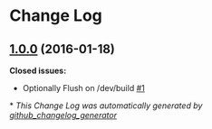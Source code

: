 # Change Log

## [1.0.0](https://github.com/gordonbanderson/weboftalent-cachekey-helper/tree/1.0.0) (2016-01-18)
**Closed issues:**

- Optionally Flush on /dev/build [\#1](https://github.com/gordonbanderson/weboftalent-cachekey-helper/issues/1)



\* *This Change Log was automatically generated by [github_changelog_generator](https://github.com/skywinder/Github-Changelog-Generator)*